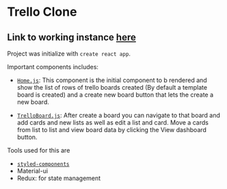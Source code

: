 # Trello Clone

## Link to working instance [here](https://arc-trello-clone.vercel.app/)


Project was initialize with `create react app`.

Important components includes:
- [`Home.js`](https://github.com/topseySuave/trello-clone/blob/master/src/components/Home.js):  This component is the initial component to b rendered and show the list of rows of trello boards created (By default a template board is created) and a create new board button that lets the create a new board.

- [`TrelloBoard.js`](https://github.com/topseySuave/trello-clone/blob/master/src/components/TrelloBoard.js): After create a board you can navigate to that board and add cards and new lists as well as edit a list and card.  Move a cards from list to list and view board data by clicking the View dashboard button.

Tools used for this are
- [`styled-components`](https://styled-components.com/docs)
- Material-ui
- Redux: for state management
